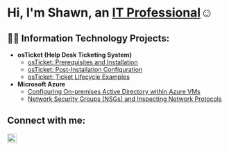 <h1>Hi, I'm Shawn, an <a href="hhttps://linkedin.com/in/shawnarias"
>IT Professional</a>☺</h1>

<h2>👨‍💻 Information Technology Projects:</h2>

- <b>osTicket (Help Desk Ticketing System)</b>
  - [osTicket: Prerequisites and Installation](https://github.com/ShawnIT-J/osticket-prereqs)
  - [osTicket: Post-Installation Configuration](https://github.com/ShawnIT-J/post-install-config)
  - [osTicket: Ticket Lifecycle Examples](https://github.com/ShawnIT-J/ticket-lifecycle)
- <b>Microsoft Azure</b>
  - [Configuring On-premises Active Directory within Azure VMs](https://github.com/ShawnIT-J/configure-ad)
  - [Network Security Groups (NSGs) and Inspecting Network Protocols](https://github.com/ShawnIT-J/azure-network-protocols)

<h2>Connect with me:</h2>


[<img align="left" alt="Josh | LinkedIn" width="22px" src="https://cdn.jsdelivr.net/npm/simple-icons@v3/icons/linkedin.svg" />][linkedin]


[linkedin]: https://linkedin.com/in/Josh

